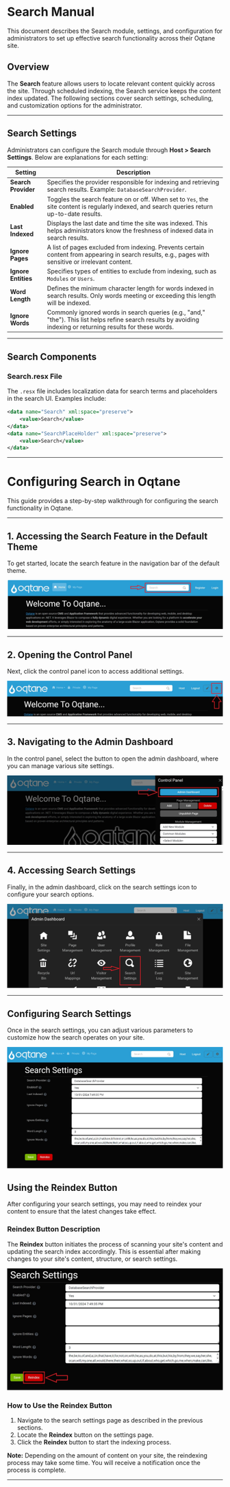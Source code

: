 # Search Manual

This document describes the Search module, settings, and configuration for administrators to set up effective search functionality across their Oqtane site.

## Overview

The **Search** feature allows users to locate relevant content quickly across the site. Through scheduled indexing, the Search service keeps the content index updated. The following sections cover search settings, scheduling, and customization options for the administrator.

---

## Search Settings

Administrators can configure the Search module through **Host > Search Settings**. Below are explanations for each setting:

| **Setting**                | **Description**                                                                                                                                                                |
|----------------------------|--------------------------------------------------------------------------------------------------------------------------------------------------------------------------------|
| **Search Provider**        | Specifies the provider responsible for indexing and retrieving search results. Example: `DatabaseSearchProvider`.                                                              |
| **Enabled**                | Toggles the search feature on or off. When set to `Yes`, the site content is regularly indexed, and search queries return up-to-date results.                                  |
| **Last Indexed**           | Displays the last date and time the site was indexed. This helps administrators know the freshness of indexed data in search results.                                          |
| **Ignore Pages**           | A list of pages excluded from indexing. Prevents certain content from appearing in search results, e.g., pages with sensitive or irrelevant content.                           |
| **Ignore Entities**        | Specifies types of entities to exclude from indexing, such as `Modules` or `Users`.                                                                                            |
| **Word Length**            | Defines the minimum character length for words indexed in search results. Only words meeting or exceeding this length will be indexed.                                         |
| **Ignore Words**           | Commonly ignored words in search queries (e.g., "and," "the"). This list helps refine search results by avoiding indexing or returning results for these words.                |

---

## Search Components

### Search.resx File

The `.resx` file includes localization data for search terms and placeholders in the search UI. Examples include:

```xml
<data name="Search" xml:space="preserve">
    <value>Search</value>
</data>
<data name="SearchPlaceHolder" xml:space="preserve">
    <value>Search</value>
</data>
```
---

# Configuring Search in Oqtane

This guide provides a step-by-step walkthrough for configuring the search functionality in Oqtane.

---

## 1. Accessing the Search Feature in the Default Theme

To get started, locate the search feature in the navigation bar of the default theme.

![Search Feature in Navigation](assets/navigation-search.jpg)

---

## 2. Opening the Control Panel

Next, click the control panel icon to access additional settings.

![Control Panel Icon](assets/control-panel-button.jpg)

---

## 3. Navigating to the Admin Dashboard

In the control panel, select the button to open the admin dashboard, where you can manage various site settings.

![Open Admin Dashboard](assets/control-panel-admin-dashboard-button.jpg)

---

## 4. Accessing Search Settings

Finally, in the admin dashboard, click on the search settings icon to configure your search options.

![Admin Dashboard Search Settings](assets/admin-dashboard-search-settings.jpg)

---

## Configuring Search Settings

Once in the search settings, you can adjust various parameters to customize how the search operates on your site.

![Admininstration Search Settings](assets/search-settings-administration.jpg)

## Using the Reindex Button

After configuring your search settings, you may need to reindex your content to ensure that the latest changes take effect. 

### Reindex Button Description

The **Reindex** button initiates the process of scanning your site's content and updating the search index accordingly. This is essential after making changes to your site's content, structure, or search settings.

![Search Reindex Button](assets/search-reindex-button.jpg)

### How to Use the Reindex Button

1. Navigate to the search settings page as described in the previous sections.
2. Locate the **Reindex** button on the settings page.
3. Click the **Reindex** button to start the indexing process.

**Note:** Depending on the amount of content on your site, the reindexing process may take some time. You will receive a notification once the process is complete.

---
